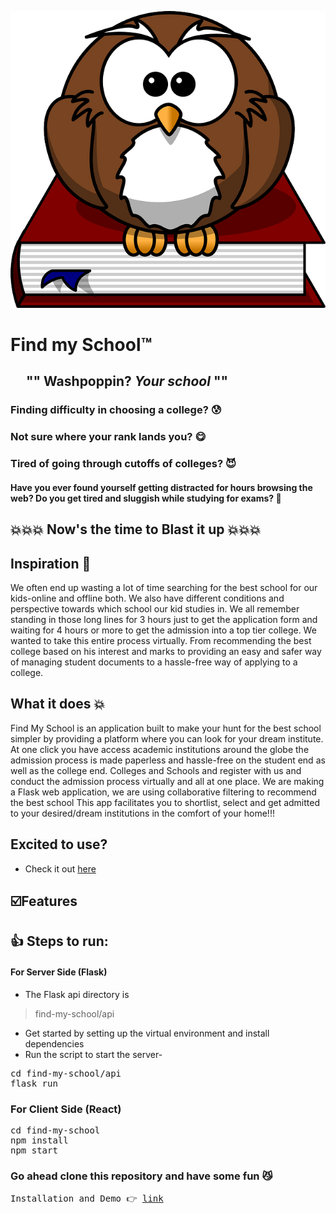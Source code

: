 ![](https://github.com/Hackers-House/Find-My-School-App/blob/master/src/assets/logo.png)


#
# Find my School™
## &nbsp;&nbsp;&nbsp;&nbsp; **"" Washpoppin? *Your school*** ""

### Finding difficulty in choosing a college? 😰
### Not sure where your rank lands you? :yum:
### Tired of going through cutoffs of colleges? 😈


#### Have you ever found yourself getting distracted for hours browsing the web? Do you get tired and sluggish while studying for exams? 🥱

   </h2>

## 💥💥💥 Now's the time to Blast it up 💥💥💥

## Inspiration :dash:
We often end up wasting a lot of time searching for the best school for our kids-online and offline both. We also have different conditions and perspective towards which school our kid studies in. We all remember standing in those long lines for 3 hours just to get the application form and waiting for 4 hours or more to get the admission into a top tier college. We wanted to take this entire process virtually. From recommending the best college based on his interest and marks to providing an easy and safer way of managing student documents to a hassle-free way of applying to a college.

## What it does :collision: 
Find My School is an application built to make your hunt for the best school simpler by providing a platform where you can look for your dream institute. At one click you have access academic institutions around the globe the admission process is made paperless and hassle-free on the student end as well as the college end. Colleges and Schools and register with us and conduct the admission process virtually and all at one place. We are making a Flask web application, we are using collaborative filtering to recommend the best school This app facilitates you to shortlist, select and get admitted to your desired/dream institutions in the comfort of your home!!!

## Excited to use?
- Check it out [here](https://find-my-school-4ca57.web.app)

## ☑️Features

##  :thumbsup: Steps to run:

#### For Server Side (Flask)
- The Flask api directory is 
> find-my-school/api

- Get started by setting up the virtual environment and install dependencies
- Run the script to start the server-
<pre>
cd find-my-school/api
flask run
</pre>

 ### For Client Side (React)
<pre>
cd find-my-school
npm install
npm start
</pre>


### Go ahead clone this repository and have some fun 😼
<pre>
Installation and Demo 👉 <a href="https://www.youtube.com/watch?v=9Sj_JRzsuq0&feature=emb_logo">link</a>
</pre>

